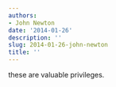 ```yaml
---
authors:
- John Newton
date: '2014-01-26'
description: ''
slug: 2014-01-26-john-newton
title: ''
---
```

these are valuable privileges.




